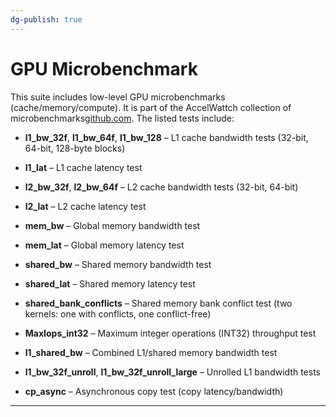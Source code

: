 ```yaml
---
dg-publish: true
---
```


# GPU Microbenchmark

This suite includes low-level GPU microbenchmarks (cache/memory/compute). It is part of the AccelWattch collection of microbenchmarks[github.com](https://github.com/accel-sim/accel-sim-framework#:~:text=AccelWattch%20microbenchmarks%20and%20AccelWattch%20validation,and%20AccelWattch%20MICRO%2721%20Artifact%20Manual). The listed tests include:

- **l1_bw_32f**, **l1_bw_64f**, **l1_bw_128** – L1 cache bandwidth tests (32-bit, 64-bit, 128-byte blocks)
	 
- **l1_lat** – L1 cache latency test
	 
- **l2_bw_32f**, **l2_bw_64f** – L2 cache bandwidth tests (32-bit, 64-bit)
	 
- **l2_lat** – L2 cache latency test
	 
- **mem_bw** – Global memory bandwidth test
	 
- **mem_lat** – Global memory latency test
	 
- **shared_bw** – Shared memory bandwidth test
	 
- **shared_lat** – Shared memory latency test
	 
- **shared_bank_conflicts** – Shared memory bank conflict test (two kernels: one with conflicts, one conflict-free)
	 
- **MaxIops_int32** – Maximum integer operations (INT32) throughput test
	 
- **l1_shared_bw** – Combined L1/shared memory bandwidth test
	 
- **l1_bw_32f_unroll**, **l1_bw_32f_unroll_large** – Unrolled L1 bandwidth tests
	 
- **cp_async** – Asynchronous copy test (copy latency/bandwidth)

---
